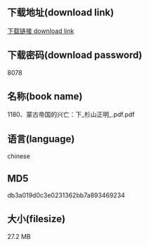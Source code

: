 ## 下载地址(download link)
[下载链接 download link](https://voluble-croquembouche-d321dc.netlify.app/?s=1180%E3%80%81%E8%92%99%E5%8F%A4%E5%B8%9D%E5%9B%BD%E7%9A%84%E5%85%B4%E4%BA%A1%EF%BC%9A%E4%B8%8B_%E6%9D%89%E5%B1%B1%E6%AD%A3%E6%98%8E_.pdf)

## 下载密码(download password)
8078

## 名称(book name)
1180、蒙古帝国的兴亡：下_杉山正明_.pdf.pdf

## 语言(language)
chinese

## MD5
db3a019d0c3e0231362bb7a893469234

## 大小(filesize)
27.2 MB
